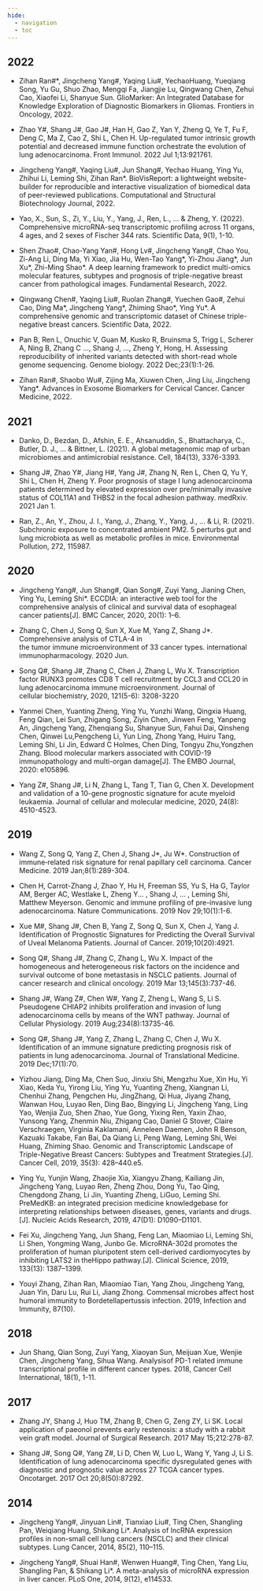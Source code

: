 ```yaml
---
hide:
  - navigation
  - toc
---
```


## 2022

- Zihan Ran#*, Jingcheng Yang#, Yaqing Liu#, YechaoHuang, Yueqiang Song, Yu Gu, Shuo Zhao, Mengqi Fa, Jiangjie Lu, Qingwang Chen, Zehui Cao, Xiaofei Li, Shanyue Sun. GlioMarker: An Integrated Database for Knowledge Exploration of Diagnostic Biomarkers in Gliomas. Frontiers in Oncology, 2022.

- Zhao Y#, Shang J#, Gao J#, Han H, Gao Z, Yan Y, Zheng Q, Ye T, Fu F, Deng C, Ma Z, Cao Z, Shi L, Chen H. Up-regulated tumor intrinsic growth potential and decreased immune function orchestrate the evolution of lung adenocarcinoma. Front Immunol. 2022 Jul 1;13:921761.

- Jingcheng Yang#, Yaqing Liu#, Jun Shang#, Yechao Huang, Ying Yu, Zhihui Li, Leming Shi, Zihan Ran*. BioVisReport: a lightweight website-builder for reproducible and interactive visualization of biomedical data of peer-reviewed publications. Computational and Structural Biotechnology Journal, 2022.

- Yao, X., Sun, S., Zi, Y., Liu, Y., Yang, J., Ren, L., ... & Zheng, Y. (2022). Comprehensive microRNA-seq transcriptomic profiling across 11 organs, 4 ages, and 2 sexes of Fischer 344 rats. Scientific Data, 9(1), 1-10.

- Shen Zhao#, Chao-Yang Yan#, Hong Lv#, Jingcheng Yang#, Chao You, Zi-Ang Li, Ding Ma, Yi Xiao, Jia Hu, Wen-Tao Yang*, Yi-Zhou Jiang*, Jun Xu*, Zhi-Ming Shao*. A deep learning framework to predict multi-omics molecular features, subtypes and prognosis of triple-negative breast cancer from pathological images. Fundamental Research, 2022.

- Qingwang Chen#, Yaqing Liu#, Ruolan Zhang#, Yuechen Gao#, Zehui Cao, Ding Ma*, Jingcheng Yang*, Zhiming Shao*, Ying Yu*. A comprehensive genomic and transcriptomic dataset of Chinese triple-negative breast cancers. Scientific Data, 2022.

- Pan B, Ren L, Onuchic V, Guan M, Kusko R, Bruinsma S, Trigg L, Scherer A, Ning B, Zhang C …, Shang J, …, Zheng Y, Hong, H. Assessing reproducibility of inherited variants detected with short-read whole genome sequencing. Genome biology. 2022 Dec;23(1):1-26.

- Zihan Ran#, Shaobo Wu#, Zijing Ma, Xiuwen Chen, Jing Liu, Jingcheng Yang*. Advances in Exosome Biomarkers for Cervical Cancer. Cancer Medicine, 2022.

## 2021

- Danko, D., Bezdan, D., Afshin, E. E., Ahsanuddin, S., Bhattacharya, C., Butler, D. J., ... & Bittner, L. (2021). A global metagenomic map of urban microbiomes and antimicrobial resistance. Cell, 184(13), 3376-3393.

- Shang J#, Zhao Y#, Jiang H#, Yang J#, Zhang N, Ren L, Chen Q, Yu Y, Shi L, Chen H, Zheng Y. Poor prognosis of stage I lung adenocarcinoma patients determined by elevated expression over pre/minimally invasive status of COL11A1 and THBS2 in the focal adhesion pathway. medRxiv. 2021 Jan 1.

- Ran, Z., An, Y., Zhou, J. I., Yang, J., Zhang, Y., Yang, J., ... & Li, R. (2021). Subchronic exposure to concentrated ambient PM2. 5 perturbs gut and lung microbiota as well as metabolic profiles in mice. Environmental Pollution, 272, 115987.

## 2020

- Jingcheng Yang#, Jun Shang#, Qian Song#, Zuyi Yang, Jianing Chen, Ying Yu, Leming Shi*. ECCDIA: an interactive web tool for the comprehensive analysis of clinical and survival data of esophageal cancer patients[J]. BMC Cancer, 2020, 20(1): 1–6.

- Zhang C, Chen J, Song Q, Sun X, Xue M, Yang Z, Shang J*. Comprehensive analysis of CTLA-4 in the tumor immune microenvironment of 33 cancer types. international immunopharmacology. 2020 Jun.

- Song Q#, Shang J#, Zhang C, Chen J, Zhang L, Wu X. Transcription factor RUNX3 promotes CD8 T cell recruitment by CCL3 and CCL20 in lung adenocarcinoma immune microenvironment. Journal of cellular biochemistry, 2020, 121(5-6): 3208-3220

- Yanmei Chen, Yuanting Zheng, Ying Yu, Yunzhi Wang, Qingxia Huang, Feng Qian, Lei Sun, Zhigang Song, Ziyin Chen, Jinwen Feng, Yanpeng An, Jingcheng Yang, Zhenqiang Su, Shanyue Sun, Fahui Dai, Qinsheng Chen, Qinwei Lu,Pengcheng Li, Yun Ling, Zhong Yang, Huiru Tang, Leming Shi, Li Jin, Edward C Holmes, Chen Ding, Tongyu Zhu,Yongzhen Zhang. Blood molecular markers associated with COVID-19 immunopathology and multi-organ damage[J]. The EMBO Journal, 2020: e105896.

- Yang Z#, Shang J#, Li N, Zhang L, Tang T, Tian G, Chen X. Development and validation of a 10-gene prognostic signature for acute myeloid leukaemia. Journal of cellular and molecular medicine, 2020, 24(8): 4510-4523.

## 2019

- Wang Z, Song Q, Yang Z, Chen J, Shang J*, Ju W*. Construction of immune‐related risk signature for renal papillary cell carcinoma. Cancer Medicine. 2019 Jan;8(1):289-304.

- Chen H, Carrot-Zhang J, Zhao Y, Hu H, Freeman SS, Yu S, Ha G, Taylor AM, Berger AC, Westlake L, Zheng Y... , Shang J, ... , Leming Shi, Matthew Meyerson. Genomic and immune profiling of pre-invasive lung adenocarcinoma. Nature Communications. 2019 Nov 29;10(1):1-6.

- Xue M#, Shang J#, Chen B, Yang Z, Song Q, Sun X, Chen J, Yang J. Identification of Prognostic Signatures for Predicting the Overall Survival of Uveal Melanoma Patients. Journal of Cancer. 2019;10(20):4921.

- Song Q#, Shang J#, Zhang C, Zhang L, Wu X. Impact of the homogeneous and heterogeneous risk factors on the incidence and survival outcome of bone metastasis in NSCLC patients. Journal of cancer research and clinical oncology. 2019 Mar 13;145(3):737-46.

- Shang J#, Wang Z#, Chen W#, Yang Z, Zheng L, Wang S, Li S. Pseudogene CHIAP2 inhibits proliferation and invasion of lung adenocarcinoma cells by means of the WNT pathway. Journal of Cellular Physiology. 2019 Aug;234(8):13735-46.

- Song Q#, Shang J#, Yang Z, Zhang L, Zhang C, Chen J, Wu X. Identification of an immune signature predicting prognosis risk of patients in lung adenocarcinoma. Journal of Translational Medicine. 2019 Dec;17(1):70.

- Yizhou Jiang, Ding Ma, Chen Suo, Jinxiu Shi, Mengzhu Xue, Xin Hu, Yi Xiao, Keda Yu, Yirong Liu, Ying Yu, Yuanting Zheng, Xiangnan Li, Chenhui Zhang, Pengchen Hu, JingZhang, Qi Hua, Jiyang Zhang, Wanwan Hou, Luyao Ren, Ding Bao, Bingying Li, Jingcheng Yang, Ling Yao, Wenjia Zuo, Shen Zhao, Yue Gong, Yixing Ren, Yaxin Zhao, Yunsong Yang, Zhenmin Niu, Zhigang Cao, Daniel G Stover, Claire Verschraegen, Virginia Kaklamani, Anneleen Daemen, John R Benson, Kazuaki Takabe, Fan Bai, Da Qiang Li, Peng Wang, Leming Shi, Wei Huang, Zhiming Shao. Genomic and Transcriptomic Landscape of Triple-Negative Breast Cancers: Subtypes and Treatment Strategies.[J]. Cancer Cell, 2019, 35(3): 428–440.e5.

- Ying Yu, Yunjin Wang, Zhaojie Xia, Xiangyu Zhang, Kailiang Jin, Jingcheng Yang, Luyao Ren, Zheng Zhou, Dong Yu, Tao Qing, Chengdong Zhang, Li Jin, Yuanting Zheng, LiGuo, Leming Shi. PreMedKB: an integrated precision medicine knowledgebase for interpreting relationships between diseases, genes, variants and drugs.[J]. Nucleic Acids Research, 2019, 47(D1): D1090–D1101.

- Fei Xu, Jingcheng Yang, Jun Shang, Feng Lan, Miaomiao Li, Leming Shi, Li Shen, Yongming Wang, Junbo Ge. MicroRNA-302d promotes the proliferation of human pluripotent stem cell-derived cardiomyocytes by inhibiting LATS2 in theHippo pathway.[J]. Clinical Science, 2019, 133(13): 1387–1399. 

- Youyi Zhang, Zihan Ran, Miaomiao Tian, Yang Zhou, Jingcheng Yang, Juan Yin, Daru Lu, Rui Li, Jiang Zhong. Commensal microbes affect host humoral immunity to Bordetellapertussis infection. 2019, Infection and Immunity, 87(10).

## 2018

- Jun Shang, Qian Song, Zuyi Yang, Xiaoyan Sun, Meijuan Xue, Wenjie Chen, Jingcheng Yang, Sihua Wang. Analysisof PD-1 related immune transcriptional profile in different cancer types. 2018, Cancer Cell International, 18(1), 1-11.

## 2017

- Zhang JY, Shang J, Huo TM, Zhang B, Chen G, Zeng ZY, Li SK. Local application of paeonol prevents early restenosis: a study with a rabbit vein graft model. Journal of Surgical Research. 2017 May 15;212:278-87.

- Shang J#, Song Q#, Yang Z#, Li D, Chen W, Luo L, Wang Y, Yang J, Li S. Identification of lung adenocarcinoma specific dysregulated genes with diagnostic and prognostic value across 27 TCGA cancer types. Oncotarget. 2017 Oct 20;8(50):87292.

## 2014

- Jingcheng Yang#, Jinyuan Lin#, Tianxiao Liu#, Ting Chen, Shangling Pan, Weiqiang Huang, Shikang Li*. Analysis of lncRNA expression profiles in non-small cell lung cancers (NSCLC) and their clinical subtypes. Lung Cancer, 2014, 85(2), 110–115.

- Jingcheng Yang#, Shuai Han#, Wenwen Huang#, Ting Chen, Yang Liu, Shangling Pan, & Shikang Li*. A meta-analysis of microRNA expression in liver cancer. PLoS One, 2014, 9(12), e114533.
